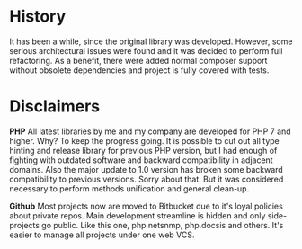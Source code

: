 # History

It has been a while, since the original library was developed. However, some serious architectural issues were found and it was decided to perform full refactoring. As a benefit, there were added normal composer support without obsolete dependencies and project is fully covered with tests.
  
# Disclaimers

**PHP**
All latest libraries by me and my company are developed for PHP 7 and higher. Why? To keep the progress going. It is possible to cut out all type hinting and release library for previous PHP version, but I had enough of fighting with outdated software and backward compatibility in adjacent domains. 
Also the major update to 1.0 version has broken some backward compatibility to previous versions. Sorry about that. But it was considered necessary to perform methods unification and general clean-up.

**Github**
Most projects now are moved to Bitbucket due to it's loyal policies about private repos. Main development streamline is hidden and only side-projects go public. Like this one, php.netsnmp, php.docsis and others. It's easier to manage all projects under one web VCS. 
